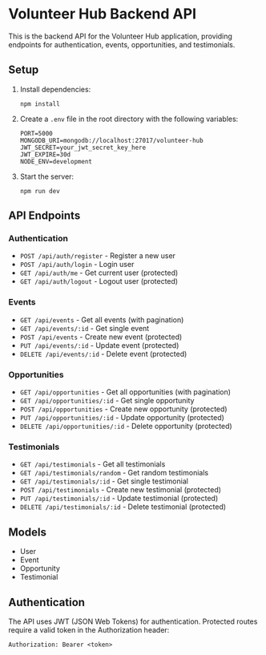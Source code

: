 # Volunteer Hub Backend API

This is the backend API for the Volunteer Hub application, providing endpoints for authentication, events, opportunities, and testimonials.

## Setup

1. Install dependencies:
   ```
   npm install
   ```

2. Create a `.env` file in the root directory with the following variables:
   ```
   PORT=5000
   MONGODB_URI=mongodb://localhost:27017/volunteer-hub
   JWT_SECRET=your_jwt_secret_key_here
   JWT_EXPIRE=30d
   NODE_ENV=development
   ```

3. Start the server:
   ```
   npm run dev
   ```

## API Endpoints

### Authentication

- `POST /api/auth/register` - Register a new user
- `POST /api/auth/login` - Login user
- `GET /api/auth/me` - Get current user (protected)
- `GET /api/auth/logout` - Logout user (protected)

### Events

- `GET /api/events` - Get all events (with pagination)
- `GET /api/events/:id` - Get single event
- `POST /api/events` - Create new event (protected)
- `PUT /api/events/:id` - Update event (protected)
- `DELETE /api/events/:id` - Delete event (protected)

### Opportunities

- `GET /api/opportunities` - Get all opportunities (with pagination)
- `GET /api/opportunities/:id` - Get single opportunity
- `POST /api/opportunities` - Create new opportunity (protected)
- `PUT /api/opportunities/:id` - Update opportunity (protected)
- `DELETE /api/opportunities/:id` - Delete opportunity (protected)

### Testimonials

- `GET /api/testimonials` - Get all testimonials
- `GET /api/testimonials/random` - Get random testimonials
- `GET /api/testimonials/:id` - Get single testimonial
- `POST /api/testimonials` - Create new testimonial (protected)
- `PUT /api/testimonials/:id` - Update testimonial (protected)
- `DELETE /api/testimonials/:id` - Delete testimonial (protected)

## Models

- User
- Event
- Opportunity
- Testimonial

## Authentication

The API uses JWT (JSON Web Tokens) for authentication. Protected routes require a valid token in the Authorization header:

```
Authorization: Bearer <token>
```